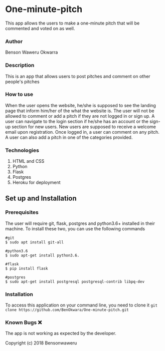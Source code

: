 # One-minute-pitch
This app allows the users to make a one-minute pitch that will be commented and voted on as well.

###  Author
Benson Waweru Okwarra

### Description
This is an app that allows users to post pitches and comment on other people's pitches

### How to use
When the user opens the website, he/she is supposed to see the landing page that inform him/her of the
what the website is. The user will not be allowed to comment or add a pitch if they are not logged in or sign up. A user can navigate to the login section if he/she has an account or the sign-up section for new users.
New users are supposed to receive a welcome email upon registration. Once logged in, a user can comment on any pitch. A user can also add a pitch in one of the categories provided.

### Technologies
1. HTML and CSS
2. Python
3. Flask
1. Postgres
1. Heroku for deployment

## Set up and Installation
### Prerequisites
The user will require git, flask, postgres and python3.6+ installed in their machine.
To install these two, you can use the following commands
```
#git
$ sudo apt install git-all

#python3.6
$ sudo apt-get install python3.6.

#flask
$ pip install flask

#postgres
$ sudo apt-get install postgresql postgresql-contrib libpq-dev
```

### Installation
To access this application on your command line, you need to clone it
`git clone https://github.com/BenOkwara/One-minute-pitch.git`

### Known Bugs :x:
The app is not working as expected by the developer.

Copyright (c) 2018 Bensonwaweru
